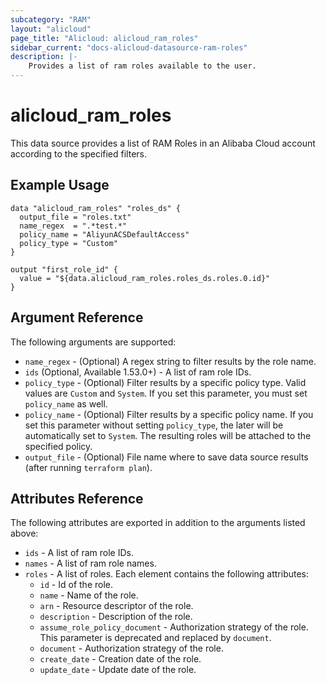 ```yaml
---
subcategory: "RAM"
layout: "alicloud"
page_title: "Alicloud: alicloud_ram_roles"
sidebar_current: "docs-alicloud-datasource-ram-roles"
description: |-
    Provides a list of ram roles available to the user.
---
```


# alicloud\_ram\_roles

This data source provides a list of RAM Roles in an Alibaba Cloud account according to the specified filters.

## Example Usage

```
data "alicloud_ram_roles" "roles_ds" {
  output_file = "roles.txt"
  name_regex  = ".*test.*"
  policy_name = "AliyunACSDefaultAccess"
  policy_type = "Custom"
}

output "first_role_id" {
  value = "${data.alicloud_ram_roles.roles_ds.roles.0.id}"
}
```

## Argument Reference

The following arguments are supported:

* `name_regex` - (Optional) A regex string to filter results by the role name.
* `ids` (Optional, Available 1.53.0+) - A list of ram role IDs. 
* `policy_type` - (Optional) Filter results by a specific policy type. Valid values are `Custom` and `System`. If you set this parameter, you must set `policy_name` as well.
* `policy_name` - (Optional) Filter results by a specific policy name. If you set this parameter without setting `policy_type`, the later will be automatically set to `System`. The resulting roles will be attached to the specified policy.
* `output_file` - (Optional) File name where to save data source results (after running `terraform plan`).

## Attributes Reference

The following attributes are exported in addition to the arguments listed above:

* `ids` - A list of ram role IDs. 
* `names` - A list of ram role names. 
* `roles` - A list of roles. Each element contains the following attributes:
  * `id` - Id of the role.
  * `name` - Name of the role.
  * `arn` - Resource descriptor of the role.
  * `description` - Description of the role.
  * `assume_role_policy_document` - Authorization strategy of the role. This parameter is deprecated and replaced by `document`.
  * `document` - Authorization strategy of the role.
  * `create_date` - Creation date of the role.
  * `update_date` - Update date of the role.
